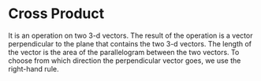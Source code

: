 # Cross Product

It is an operation on two 3-d vectors.
The result of the operation is a vector perpendicular to the plane that contains the two 3-d vectors.
The length of the vector is the area of the parallelogram between the two vectors.
To choose from which direction the perpendicular vector goes, we use the right-hand rule.
